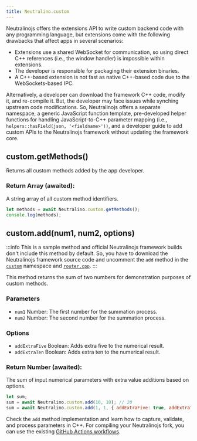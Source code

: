 ```yaml
---
title: Neutralino.custom
---
```


Neutralinojs offers the extensions API to write custom backend code with any programming language,
but extensions come with the following drawbacks that affect apps in several scenarios:

- Extensions use a shared WebSocket for communication, so using direct C++ references
(i.e., the window handler) is impossible within extensions.
- The developer is responsible for packaging their extension binaries.
- A C++-based extension is not fast as native C++-based code due to the WebSockets-based IPC.

Alternatively, a developer can download the framework C++ code, modify it, and re-compile it. But,
the developer may face issues while synching upstream code modifications. So, Neutralinojs offers a separate namespace, a generic JavaScript function template, pre-developed helper functions for handling JavaScript-to-C++ parameter mapping (i.e., `helpers::hasField(json, '<fieldname>'))`, and a developer guide to add custom APIs to the Neutralinojs framework without updating the framework core.


## custom.getMethods()
Returns all custom methods added by the app developer.

### Return Array (awaited):
A string array of all custom method identifiers.

```js
let methods = await Neutralino.custom.getMethods();
console.log(methods);
```


## custom.add(num1, num2, options)

:::info
This is a sample method and official Neutralinojs framework builds don't include this method by default.
So, you have to download the Neutralinojs framework source code and uncomment the `add` method in the
[`custom`](https://github.com/neutralinojs/neutralinojs/tree/main/api/custom) namespace and
[`router.cpp`](https://github.com/neutralinojs/neutralinojs/blob/db457c717d789a040e70f0b8de9ddd412c8ec103/server/router.cpp#L122).
:::

This method returns the sum of two numbers for demonstration purposes of custom methods.

### Parameters
- `num1` Number: The first number for the summation process.
- `num2` Number: The second number for the summation process.

### Options
- `addExtraFive` Boolean: Adds extra five to the numerical result.
- `addExtraTen` Boolean: Adds extra ten to the numerical result.

### Return Number (awaited):
The sum of input numerical parameters with extra value additions based on options.

```js
let sum;
sum = await Neutralino.custom.add(10, 10); // 20
sum = await Neutralino.custom.add(1, 1, { addExtraFive: true, addExtraTen: true }); // 17
```

Check the `add` method implementation and learn how to capture, validate, and process parameters in C++.
For compiling your Neutralinojs fork, you can use the existing
[GitHub Actions workflows](https://github.com/neutralinojs/neutralinojs/tree/main/.github/workflows).
